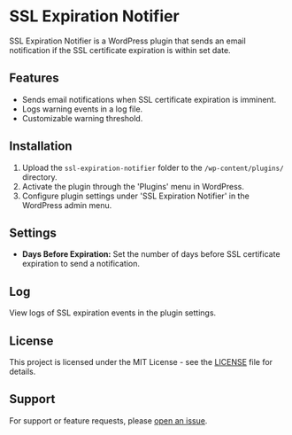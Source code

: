 # SSL Expiration Notifier

SSL Expiration Notifier is a WordPress plugin that sends an email notification if the SSL certificate expiration is within set date.

## Features

- Sends email notifications when SSL certificate expiration is imminent.
- Logs warning events in a log file.
- Customizable warning threshold.

## Installation

1. Upload the `ssl-expiration-notifier` folder to the `/wp-content/plugins/` directory.
2. Activate the plugin through the 'Plugins' menu in WordPress.
3. Configure plugin settings under 'SSL Expiration Notifier' in the WordPress admin menu.

## Settings

- **Days Before Expiration:** Set the number of days before SSL certificate expiration to send a notification.

## Log

View logs of SSL expiration events in the plugin settings.

## License

This project is licensed under the MIT License - see the [LICENSE](LICENSE) file for details.

## Support

For support or feature requests, please [open an issue](https://github.com/eece/ssl-expiration-notifier/issues).